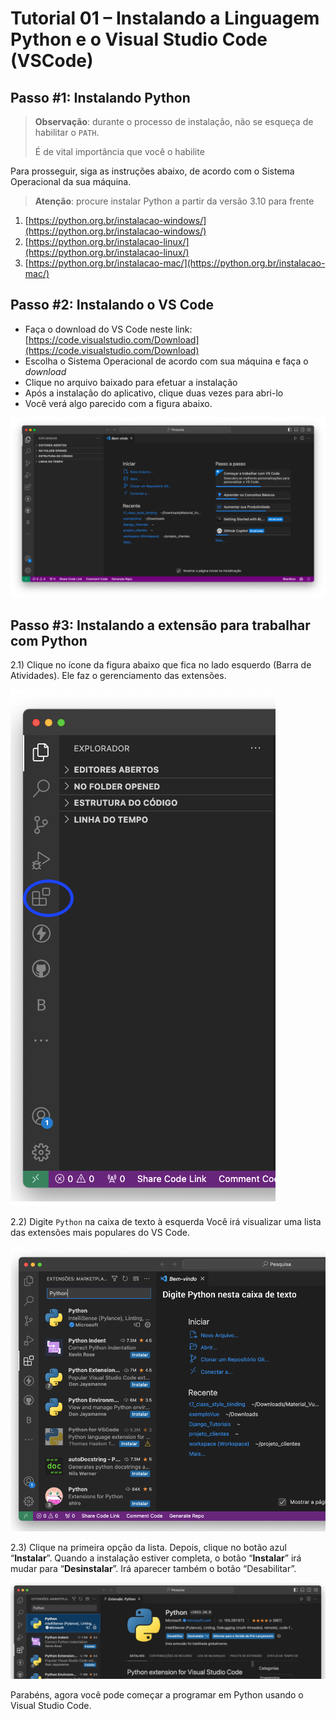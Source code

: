# Tutorial 01 – Instalando a Linguagem Python e o Visual Studio Code (VSCode)



## Passo #1: Instalando Python

> **Observação**: durante o processo de instalação, não se esqueça de habilitar o `PATH`.
> 
> É de vital importância que você o habilite

Para prosseguir, siga as instruções abaixo, de acordo com o Sistema Operacional da sua máquina. 
> **Atenção**: procure instalar Python a partir da versão 3.10 para frente

1. [https://python.org.br/instalacao-windows/](https://python.org.br/instalacao-windows/)
2. [https://python.org.br/instalacao-linux/](https://python.org.br/instalacao-linux/)
3. [https://python.org.br/instalacao-mac/](https://python.org.br/instalacao-mac/)


## Passo #2: Instalando o VS Code

* Faça o download do VS Code neste link:
[https://code.visualstudio.com/Download](https://code.visualstudio.com/Download)
* Escolha o Sistema Operacional de acordo com sua máquina e faça o _download_
* Clique no arquivo baixado para efetuar a instalação
* Após a instalação do aplicativo, clique duas vezes para abri-lo
* Você verá algo parecido com a figura abaixo.

![Tela de abertura VSCode](img_readme/tela_abertura_VSCode.png)


## Passo #3: Instalando a extensão para trabalhar com Python

2.1) Clique no ícone da figura abaixo que fica no lado esquerdo (Barra de Atividades). Ele faz o gerenciamento das extensões.

![Tela de abertura VSCode](img_readme/instala_extensao_python.png)

2.2) Digite `Python` na caixa de texto à esquerda
Você irá visualizar uma lista das extensões mais populares do VS Code.

![digita python caixa de texto](img_readme/digita_python_caixa_texto.png)

2.3) Clique na primeira opção da lista. Depois, clique no botão azul “**Instalar**”. Quando a instalação estiver completa, o botão “**Instalar**” irá mudar para “**Desinstalar**”. Irá aparecer também o botão “Desabilitar”.

![digita python caixa de texto](img_readme/botoes_desinstalar_desabilitar.png)

Parabéns, agora você pode começar a programar em Python usando o Visual Studio Code. 